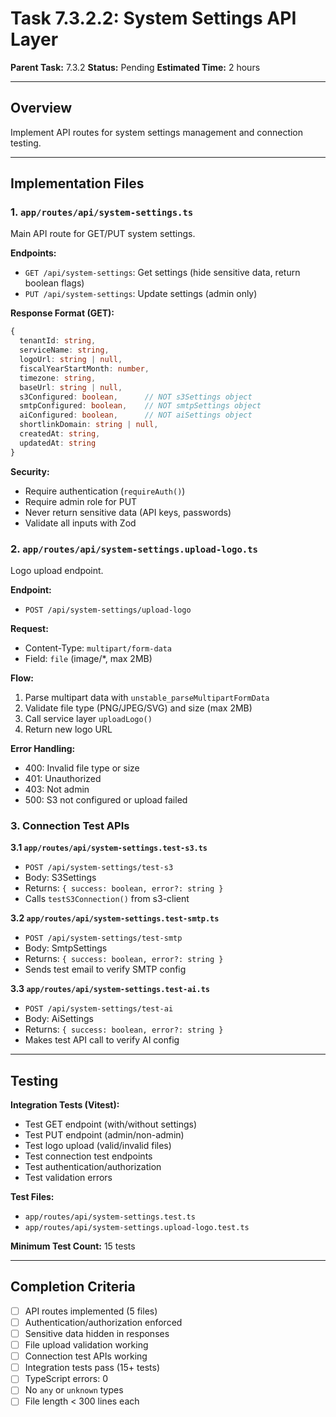 # Task 7.3.2.2: System Settings API Layer

**Parent Task:** 7.3.2
**Status:** Pending
**Estimated Time:** 2 hours

---

## Overview

Implement API routes for system settings management and connection testing.

---

## Implementation Files

### 1. `app/routes/api/system-settings.ts`

Main API route for GET/PUT system settings.

**Endpoints:**
- `GET /api/system-settings`: Get settings (hide sensitive data, return boolean flags)
- `PUT /api/system-settings`: Update settings (admin only)

**Response Format (GET):**
```typescript
{
  tenantId: string,
  serviceName: string,
  logoUrl: string | null,
  fiscalYearStartMonth: number,
  timezone: string,
  baseUrl: string | null,
  s3Configured: boolean,      // NOT s3Settings object
  smtpConfigured: boolean,    // NOT smtpSettings object
  aiConfigured: boolean,      // NOT aiSettings object
  shortlinkDomain: string | null,
  createdAt: string,
  updatedAt: string
}
```

**Security:**
- Require authentication (`requireAuth()`)
- Require admin role for PUT
- Never return sensitive data (API keys, passwords)
- Validate all inputs with Zod

### 2. `app/routes/api/system-settings.upload-logo.ts`

Logo upload endpoint.

**Endpoint:**
- `POST /api/system-settings/upload-logo`

**Request:**
- Content-Type: `multipart/form-data`
- Field: `file` (image/*, max 2MB)

**Flow:**
1. Parse multipart data with `unstable_parseMultipartFormData`
2. Validate file type (PNG/JPEG/SVG) and size (max 2MB)
3. Call service layer `uploadLogo()`
4. Return new logo URL

**Error Handling:**
- 400: Invalid file type or size
- 401: Unauthorized
- 403: Not admin
- 500: S3 not configured or upload failed

### 3. Connection Test APIs

**3.1 `app/routes/api/system-settings.test-s3.ts`**
- `POST /api/system-settings/test-s3`
- Body: S3Settings
- Returns: `{ success: boolean, error?: string }`
- Calls `testS3Connection()` from s3-client

**3.2 `app/routes/api/system-settings.test-smtp.ts`**
- `POST /api/system-settings/test-smtp`
- Body: SmtpSettings
- Returns: `{ success: boolean, error?: string }`
- Sends test email to verify SMTP config

**3.3 `app/routes/api/system-settings.test-ai.ts`**
- `POST /api/system-settings/test-ai`
- Body: AiSettings
- Returns: `{ success: boolean, error?: string }`
- Makes test API call to verify AI config

---

## Testing

**Integration Tests (Vitest):**
- Test GET endpoint (with/without settings)
- Test PUT endpoint (admin/non-admin)
- Test logo upload (valid/invalid files)
- Test connection test endpoints
- Test authentication/authorization
- Test validation errors

**Test Files:**
- `app/routes/api/system-settings.test.ts`
- `app/routes/api/system-settings.upload-logo.test.ts`

**Minimum Test Count:** 15 tests

---

## Completion Criteria

- [ ] API routes implemented (5 files)
- [ ] Authentication/authorization enforced
- [ ] Sensitive data hidden in responses
- [ ] File upload validation working
- [ ] Connection test APIs working
- [ ] Integration tests pass (15+ tests)
- [ ] TypeScript errors: 0
- [ ] No `any` or `unknown` types
- [ ] File length < 300 lines each

